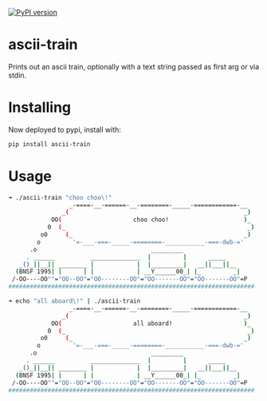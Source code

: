[![PyPI version](https://img.shields.io/pypi/v/ascii-train.svg?longCache=true&style=for-the-badge)](https://pypi.org/project/ascii-train/)

# ascii-train
Prints out an ascii train, optionally with a text string passed as first arg or via stdin.

# Installing
Now deployed to pypi, install with:
```bash
pip install ascii-train
```

# Usage
```bash
➜ ./ascii-train "choo choo\!"
                 _-====-__-======-__-========-_____-============-__
               _(                                                 _)
            OO(                    choo choo!                     )_
           0  (_                                                   _)
         o0     (_                                                _)
        o         '=-___-===-_____-========-___________-===-dwb-='
      .o                                _________
     . ______          ______________  |         |      _____
   _()_||__|| ________ |            |  |_________|   __||___||__
  (BNSF 1995| |      | |            | __Y______00_| |_         _|
 /-OO----OO""="OO--OO"="OO--------OO"="OO-------OO"="OO-------OO"=P
#####################################################################

➜ echo "all aboard\!" | ./ascii-train
                 _-====-__-======-__-========-_____-============-__
               _(                                                 _)
            OO(                    all aboard!                    )_
           0  (_                                                   _)
         o0     (_                                                _)
        o         '=-___-===-_____-========-___________-===-dwb-='
      .o                                _________
     . ______          ______________  |         |      _____
   _()_||__|| ________ |            |  |_________|   __||___||__
  (BNSF 1995| |      | |            | __Y______00_| |_         _|
 /-OO----OO""="OO--OO"="OO--------OO"="OO-------OO"="OO-------OO"=P
#####################################################################
```
